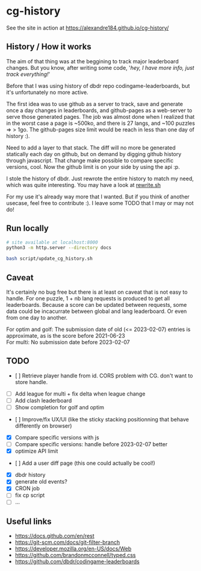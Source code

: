# cg-history

See the site in action at https://alexandre184.github.io/cg-history/

## History / How it works

The aim of that thing was at the beggining to track major leaderboard changes. But you know, after writing some code, '*hey, I have more info, just track everything!*'

Before that I was using history of dbdr repo codingame-leaderboards, but it's unfortunately no more active.

The first idea was to use github as a server to track, save and generate once a day changes in leaderboards, and github-pages as a web-server to serve those generated pages. The job was almost done when I realized that in the worst case a page is ~500ko, and there is 27 langs, and ~100 puzzles => > 1go. The github-pages size limit would be reach in less than one day of history :).

Need to add a layer to that stack. The diff will no more be generated statically each day on github, but on demand by digging github history through javascript. That change make possible to compare specific versions, cool. Now the github limit is on your side by using the api :p.

I stole the history of dbdr. Just rewrote the entire history to match my need, which was quite interesting. You may have a look at [rewrite.sh](/script/history/rewrite.sh)

For my use it's already way more that I wanted. But if you think of another usecase, feel free to contribute :). I leave some TODO that I may or may not do!

## Run locally

```bash
# site available at localhost:8000
python3 -m http.server --directory docs

bash script/update_cg_history.sh
```

## Caveat

It's certainly no bug free but there is at least on caveat that is not easy to handle. For one puzzle, 1 + nb lang requests is produced to get all leaderboards. Because a score can be updated between requests, some data could be incacurrate between global and lang leaderboard. Or even from one day to another.

For optim and golf: The submission date of old (<= 2023-02-07) entries is approximate, as is the score before 2021-06-23<br>
For multi: No submission date before 2023-02-07

## TODO
- [ ] Retrieve player handle from id. CORS problem with CG. don't want to store handle.
- [ ] Add league for multi + fix delta when league change
- [ ] Add clash leaderboard
- [ ] Show completion for golf and optim
- [ ] Improve/fix UX/UI (like the sticky stacking positionning that behave differently on browser)
- [x] Compare specific versions with js
- [ ] Compare specific versions: handle before 2023-02-07 better
- [x] optimize API limit
- [ ] Add a user diff page (this one could actually be cool!)
- [x] dbdr history
- [x] generate old events?
- [x] CRON job
- [ ] fix cp script
- [ ] ...

## Useful links

- https://docs.github.com/en/rest
- https://git-scm.com/docs/git-filter-branch
- https://developer.mozilla.org/en-US/docs/Web
- https://github.com/brandonmcconnell/typed.css
- https://github.com/dbdr/codingame-leaderboards


